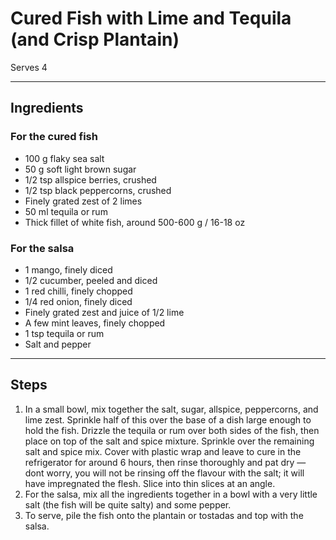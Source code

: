 # Cured Fish with Lime and Tequila (and Crisp Plantain)

Serves 4

---

## Ingredients

### For the cured fish
* 100 g flaky sea salt
* 50 g soft light brown sugar
* 1/2 tsp allspice berries, crushed
* 1/2 tsp black peppercorns, crushed
* Finely grated zest of 2 limes
* 50 ml tequila or rum
* Thick fillet of white fish, around 500-600 g / 16-18 oz

### For the salsa
* 1 mango, finely diced
* 1/2 cucumber, peeled and diced
* 1 red chilli, finely chopped
* 1/4 red onion, finely diced
* Finely grated zest and juice of 1/2 lime
* A few mint leaves, finely chopped
* 1 tsp tequila or rum
* Salt and pepper

---

## Steps

1.  In a small bowl, mix together the salt, sugar, allspice, peppercorns, and lime zest. Sprinkle half of this over the base of a dish large enough to hold the fish. Drizzle the tequila or rum over both sides of the fish, then place on top of the salt and spice mixture. Sprinkle over the remaining salt and spice mix. Cover with plastic wrap and leave to cure in the refrigerator for around 6 hours, then rinse thoroughly and pat dry — dont worry, you will not be rinsing off the flavour with the salt; it will have impregnated the flesh. Slice into thin slices at an angle.
2.  For the salsa, mix all the ingredients together in a bowl with a very little salt (the fish will be quite salty) and some pepper.
3.  To serve, pile the fish onto the plantain or tostadas and top with the salsa.